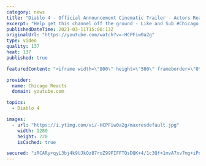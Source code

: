 ```yaml
---
category: news
title: "Diablo 4 - Official Announcement Cinematic Trailer - Actors React"
excerpt: "Help get this channel off the ground - Like and Sub #Chicago #Blind #React."
publishedDateTime: 2021-03-11T15:00:13Z
originalUrl: "https://youtube.com/watch?v=-HCPFiw0a2g"
type: video
quality: 137
heat: 137
published: true

featuredContent: "<iframe width=\"800\" height=\"500\" frameborder=\"0\" src=\"https://www.youtube.com/embed/-HCPFiw0a2g\" allow=\"accelerometer; autoplay; encrypted-media; gyroscope; picture-in-picture\" allowfullscreen></iframe>"

provider:
  name: Chicago Reacts
  domain: youtube.com

topics:
  - Diablo 4

images:
  - url: "https://i.ytimg.com/vi/-HCPFiw0a2g/maxresdefault.jpg"
    width: 1280
    height: 720
    isCached: true

secured: "zRCARy+qyL3bj4k9UJkQz87roZ99FIFFTQsDQK+4/1c3Qf+1mvA7xv7mg+iPnHOmtMbLDaAY2+NLp5DO3CVW0CGZSGV1YXmS8R1z9zCY5L5KnwA1CZrr55iGg/9q8bo1ma8IpH6kzyqwKzNPjPKd5DxPFILSFrEfZUEJZ6kWqXPSh56xJ4WRwl8V6FIsuVsGcVgsJlvHiDRlhdm/POd/rWwfcFveIzVyN9MmDlnXU5hQFE2LqJB5ybov0w9LqETekGKDyYzbnERydUzOCob+D4g8YzCVGqspZ5wztfZl5G0M7vatwyw+shPPIDA5R8NFRNSkx6yOsQ5yAls1hGFEYoG0Ye7VuprAfLM0yt5UB8KFw0+FcOF9ji5JQNuDWe+GgkEiEsPEF2UhpNlnzaFB/myGBtB4HNjGjLqTaBuyRI5xv3UTZS5GUHs57HBHGWWM;6EExkU62Ad00M0xoIRTzBw=="
---
```


